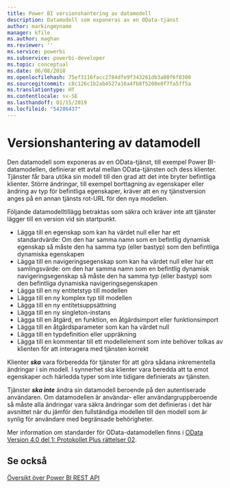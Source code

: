 ```yaml
---
title: Power BI versionshantering av datamodell
description: Datamodell som exponeras av en OData-tjänst
author: markingmyname
manager: kfile
ms.author: maghan
ms.reviewer: ''
ms.service: powerbi
ms.subservice: powerbi-developer
ms.topic: conceptual
ms.date: 06/08/2018
ms.openlocfilehash: 75ef3116facc2784dfe9f343261db3a00f6f8300
ms.sourcegitcommit: c8c126c1b2ab4527a16a4fb8f5208e0f7fa5ff5a
ms.translationtype: HT
ms.contentlocale: sv-SE
ms.lasthandoff: 01/15/2019
ms.locfileid: "54286437"
---
```

# <a name="data-model-versioning"></a>Versionshantering av datamodell

Den datamodell som exponeras av en OData-tjänst, till exempel Power BI-datamodellen, definierar ett avtal mellan OData-tjänsten och dess klienter. Tjänster får bara utöka sin modell till den grad att det inte bryter befintliga klienter. Större ändringar, till exempel borttagning av egenskaper eller ändring av typ för befintliga egenskaper, kräver att en ny tjänstversion anges på en annan tjänsts rot-URL för den nya modellen.  
  
Följande datamodelltillägg betraktas som säkra och kräver inte att tjänster lägger till en version vid sin startpunkt.  
  
* Lägga till en egenskap som kan ha värdet null eller har ett standardvärde: Om den har samma namn som en befintlig dynamisk egenskap så måste den ha samma typ (eller bastyp) som den befintliga dynamiska egenskapen  
* Lägga till en navigeringsegenskap som kan ha värdet null eller har ett samlingsvärde: om den har samma namn som en befintlig dynamisk navigeringsegenskap så måste den ha samma typ (eller bastyp) som den befintliga dynamiska navigeringsegenskapen  
* Lägga till en ny entitetstyp till modellen  
* Lägga till en ny komplex typ till modellen  
* Lägga till en ny entitetsuppsättning  
* Lägga till en ny singleton-instans  
* Lägga till en åtgärd, en funktion, en åtgärdsimport eller funktionsimport
* Lägga till en åtgärdsparameter som kan ha värdet null  
* Lägga till en typdefinition eller uppräkning  
* Lägga till en kommentar till ett modellelement som inte behöver tolkas av klienten för att interagera med tjänsten korrekt  
  
Klienter ***ska*** vara förberedda för tjänster för att göra sådana inkrementella ändringar i sin modell. I synnerhet ska klienter vara beredda att ta emot egenskaper och härledda typer som inte tidigare definierats av tjänsten.  
  
Tjänster ***ska inte*** ändra sin datamodell beroende på den autentiserade användaren. Om datamodellen är användar- eller användargruppberoende så måste alla ändringar vara säkra ändringar som det definieras i det här avsnittet när du jämför den fullständiga modellen till den modell som är synlig för användare med begränsade behörigheter.  
  
Mer information om standarder för OData-datamodellen finns i [OData Version 4.0 del 1: Protokollet Plus rättelser 02](http://docs.oasis-open.org/odata/odata/v4.0/odata-v4.0-part1-protocol.html).  
  
## <a name="see-also"></a>Se också
[Översikt över Power BI REST API](https://docs.microsoft.com/rest/api/power-bi/)  